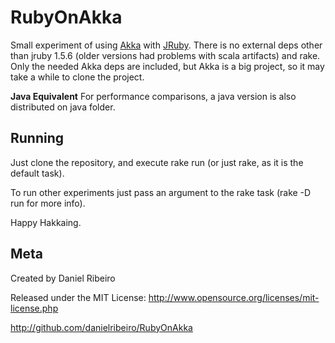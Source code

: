 RubyOnAkka
==============

Small experiment of using [Akka](http://akkasource.org/) with [JRuby](http://jruby.org/).
There is no external deps other than jruby 1.5.6 (older versions
had problems with scala artifacts) and rake.
Only the needed Akka deps are included, but Akka is a big project,
so it may take a while to clone the project.


**Java Equivalent** For performance comparisons, a java version is also
distributed on java folder.


Running
----
Just clone the repository, and execute rake run (or just rake, as it is the default task).

To run other experiments just pass an argument to the rake task (rake -D run for more info).

Happy Hakkaing.


Meta
----

Created by Daniel Ribeiro

Released under the MIT License: http://www.opensource.org/licenses/mit-license.php

http://github.com/danielribeiro/RubyOnAkka
